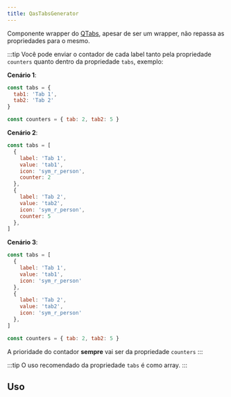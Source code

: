 ```yaml
---
title: QasTabsGenerator
---
```


Componente wrapper do [QTabs](https://quasar.dev/vue-components/tabs#introduction), apesar de ser um wrapper, não repassa as propriedades para o mesmo.

<doc-api file="tabs-generator/QasTabsGenerator" name="QasTabsGenerator" />

:::tip
Você pode enviar o contador de cada label tanto pela propriedade `counters` quanto dentro da propriedade `tabs`, exemplo:

**Cenário 1**:
```js
const tabs = {
  tab1: 'Tab 1',
  tab2: 'Tab 2'
}

const counters = { tab: 2, tab2: 5 }
```

**Cenário 2**:
```js
const tabs = [
  {
    label: 'Tab 1',
    value: 'tab1',
    icon: 'sym_r_person',
    counter: 2
  },
  {
    label: 'Tab 2',
    value: 'tab2',
    icon: 'sym_r_person',
    counter: 5
  },
]
```

**Cenário 3**:
```js
const tabs = [
  {
    label: 'Tab 1',
    value: 'tab1',
    icon: 'sym_r_person'
  },
  {
    label: 'Tab 2',
    value: 'tab2',
    icon: 'sym_r_person'
  },
]

const counters = { tab: 2, tab2: 5 }
```

A prioridade do contador **sempre** vai ser da propriedade `counters`
:::

:::tip
O uso recomendado da propriedade `tabs` é como array.
:::

## Uso

<doc-example file="QasTabsGenerator/Basic" title="Básico" />
<doc-example file="QasTabsGenerator/ExWithIcon" title="Tabs com ícone" />
<doc-example file="QasTabsGenerator/ExWithStatus" title="Tabs com status" />
<doc-example file="QasTabsGenerator/ExWithCounter" title="Tabs com contador na propriedade tabs" />
<doc-example file="QasTabsGenerator/CustomSlotTab" title="Slot: tab-[nome-da-chave]" />
<doc-example file="QasTabsGenerator/CustomSlotAfter" title="Slot: tab-after-[nome-da-chave]" />
